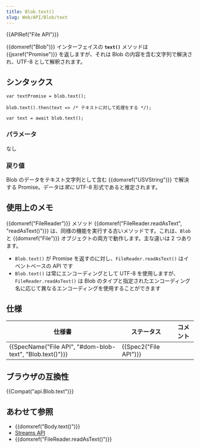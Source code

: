 ```yaml
---
title: Blob.text()
slug: Web/API/Blob/text
---
```

{{APIRef("File API")}}

{{domxref("Blob")}} インターフェイスの **`text()`** メソッドは {{jsxref("Promise")}} を返しますが、それは Blob の内容を含む文字列で解決され、UTF-8 として解釈されます。

## シンタックス

```
var textPromise = blob.text();

blob.text().then(text => /* テキストに対して処理をする */);

var text = await blob.text();
```

### パラメータ

なし

### 戻り値

Blob のデータをテキスト文字列として含む {{domxref("USVString")}} で解決する Promise。データは*常に* UTF-8 形式であると推定されます。

## 使用上のメモ

{{domxref("FileReader")}} メソッド {{domxref("FileReader.readAsText", "readAsText()")}} は、同様の機能を実行する古いメソッドです。これは、`Blob` と {{domxref("File")}} オブジェクトの両方で動作します。主な違いは 2 つあります。

- `Blob.text()` が Promise を返すのに対し、`FileReader.readAsText()` はイベントベースの API です
- `Blob.text()` は常にエンコーディングとして UTF-8 を使用しますが、`FileReader.readAsText()` は Blob のタイプと指定されたエンコーディング名に応じて異なるエンコーディングを使用することができます

## 仕様

| 仕様書                                                                       | ステータス                   | コメント |
| ---------------------------------------------------------------------------- | ---------------------------- | -------- |
| {{SpecName("File API", "#dom-blob-text", "Blob.text()")}} | {{Spec2("File API")}} |          |

## ブラウザの互換性

{{Compat("api.Blob.text")}}

## あわせて参照

- {{domxref("Body.text()")}}
- [Streams API](/ja/docs/Web/API/Streams_API)
- {{domxref("FileReader.readAsText()")}}
